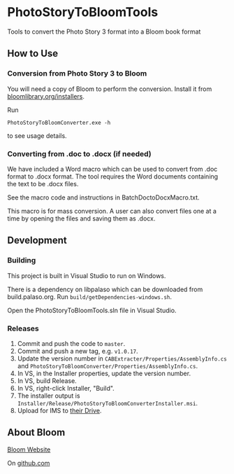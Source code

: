 # PhotoStoryToBloomTools

Tools to convert the Photo Story 3 format into a Bloom book format

## How to Use

### Conversion from Photo Story 3 to Bloom

You will need a copy of Bloom to perform the conversion. Install it from [bloomlibrary.org/installers](https://bloomlibrary.org/installers).

Run

```
PhotoStoryToBloomConverter.exe -h
```

to see usage details.

### Converting from .doc to .docx (if needed)

We have included a Word macro which can be used to convert from .doc format to .docx format. The tool requires the Word documents containing the text to be .docx files.

See the macro code and instructions in BatchDoctoDocxMacro.txt.

This macro is for mass conversion. A user can also convert files one at a time by opening the files and saving them as .docx.

## Development

### Building

This project is built in Visual Studio to run on Windows.

There is a dependency on libpalaso which can be downloaded from build.palaso.org. Run `build/getDependencies-windows.sh`.

Open the PhotoStoryToBloomTools.sln file in Visual Studio.

### Releases

1. Commit and push the code to `master`.
2. Commit and push a new tag, e.g. `v1.0.17`.
3. Update the version number in `CABExtracter/Properties/AssemblyInfo.cs` and `PhotoStoryToBloomConverter/Properties/AssemblyInfo.cs`.
4. In VS, in the Installer properties, update the version number.
5. In VS, build Release.
6. In VS, right-click Installer, "Build".
7. The installer output is `Installer/Release/PhotoStoryToBloomConverterInstaller.msi`.
8. Upload for IMS to [their Drive](https://drive.google.com/drive/u/0/folders/1woEgOdg3vOPv5mPx7UXOIxn_mujGfnv0).

## About Bloom

[Bloom Website](https://bloomlibrary.org/about)

On [github.com](https://github.com/BloomBooks/BloomDesktop)
